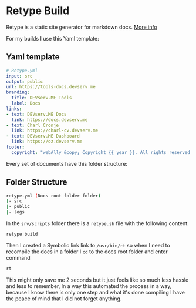 # Retype Build

Retype is a static site generator for markdown docs. [More info](https://setup-docs.devserv.me/retype)

For my builds I use this Yaml template:

## Yaml template

```yml
# Retype.yml
input: src
output: public
url: https://tools-docs.devserv.me
branding:
  title: DEVserv.ME Tools
  label: Docs
links:
- text: DEVserv.ME Docs
  link: https://docs.devserv.me
- text: Charl Cronje
  link: https://charl-cv.devserv.me
- text: DEVserv.ME Dashboard
  link: https://oz.devserv.me
footer:
  copyright: "webAlly &copy; Copyright {{ year }}. All rights reserved."
```

Every set of documents have this folder structure:

## Folder Structure

```sh
retype.yml (Docs root folder folder)
|- src
|- public
|- logs
```

In the `srv/scripts` folder there is a `retype.sh` file with the following content:

```sh
retype build
```

Then I created a Symbolic link link to `/usr/bin/rt` so when I need to recompile the docs in a folder I `cd` to the docs root folder and enter command

```sh
rt
```

This might only save me 2 seconds but it just feels like so much less hassle and less to remember, In a way this automated the process in a way, because I know there is only one step and what it's done compiling I have the peace of mind that I did not forget anything.
